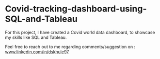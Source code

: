 # Covid-tracking-dashboard-using-SQL-and-Tableau

For this project, I have created a Covid world data dashboard, to showcase my skills like SQL and Tableau.

Feel free to reach out to me regarding comments/suggestion on : www.linkedin.com/in/dskhule97
